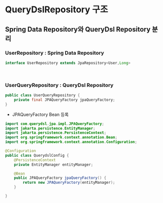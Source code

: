 # QueryDslRepository 구조
## Spring Data Repository와 QueryDsl Repository 분리

### UserRepository : Spring Data Repository
```java
interface UserRepository extends JpaRepository<User,Long>
```
<br>

### UserQueryRepository : QueryDsl Repository
```java
public class UserQueryRepository {
    private final JPAQueryFactory jpaQueryFactory;
}
```
- JPAQueryFactory Bean 등록
```java
import com.querydsl.jpa.impl.JPAQueryFactory;
import jakarta.persistence.EntityManager;
import jakarta.persistence.PersistenceContext;
import org.springframework.context.annotation.Bean;
import org.springframework.context.annotation.Configuration;

@Configuration
public class QuerydslConfig {
    @PersistenceContext
    private EntityManager entityManager;

    @Bean
    public JPAQueryFactory jpaQueryFactory() {
        return new JPAQueryFactory(entityManager);
    }

}
```